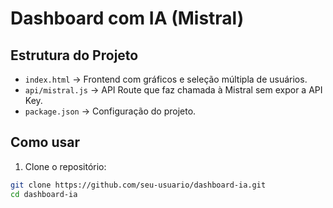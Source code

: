 # Dashboard com IA (Mistral)

## Estrutura do Projeto

- `index.html` → Frontend com gráficos e seleção múltipla de usuários.
- `api/mistral.js` → API Route que faz chamada à Mistral sem expor a API Key.
- `package.json` → Configuração do projeto.

## Como usar

1. Clone o repositório:
```bash
git clone https://github.com/seu-usuario/dashboard-ia.git
cd dashboard-ia
